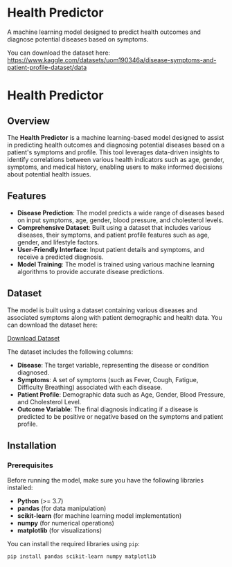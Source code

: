 # Health Predictor

A machine learning model designed to predict health outcomes and diagnose potential diseases based on symptoms.

You can download the dataset here: https://www.kaggle.com/datasets/uom190346a/disease-symptoms-and-patient-profile-dataset/data


# Health Predictor

## Overview

The **Health Predictor** is a machine learning-based model designed to assist in predicting health outcomes and diagnosing potential diseases based on a patient's symptoms and profile. This tool leverages data-driven insights to identify correlations between various health indicators such as age, gender, symptoms, and medical history, enabling users to make informed decisions about potential health issues.

## Features

- **Disease Prediction**: The model predicts a wide range of diseases based on input symptoms, age, gender, blood pressure, and cholesterol levels.
- **Comprehensive Dataset**: Built using a dataset that includes various diseases, their symptoms, and patient profile features such as age, gender, and lifestyle factors.
- **User-Friendly Interface**: Input patient details and symptoms, and receive a predicted diagnosis.
- **Model Training**: The model is trained using various machine learning algorithms to provide accurate disease predictions.

## Dataset

The model is built using a dataset containing various diseases and associated symptoms along with patient demographic and health data. You can download the dataset here:

[Download Dataset](https://www.kaggle.com/datasets/uom190346a/disease-symptoms-and-patient-profile-dataset/data)

The dataset includes the following columns:

- **Disease**: The target variable, representing the disease or condition diagnosed.
- **Symptoms**: A set of symptoms (such as Fever, Cough, Fatigue, Difficulty Breathing) associated with each disease.
- **Patient Profile**: Demographic data such as Age, Gender, Blood Pressure, and Cholesterol Level.
- **Outcome Variable**: The final diagnosis indicating if a disease is predicted to be positive or negative based on the symptoms and patient profile.

## Installation

### Prerequisites

Before running the model, make sure you have the following libraries installed:

- **Python** (>= 3.7)
- **pandas** (for data manipulation)
- **scikit-learn** (for machine learning model implementation)
- **numpy** (for numerical operations)
- **matplotlib** (for visualizations)

You can install the required libraries using `pip`:

```bash
pip install pandas scikit-learn numpy matplotlib
